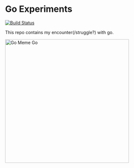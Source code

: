 # Go Experiments

[![Build Status](https://travis-ci.com/vn-ki/go-exp.svg?token=x8LUUy1oQ5kTS5wtgbpH&branch=master)](https://travis-ci.com/vn-ki/go-exp)

This repo contains my encounter(/struggle?) with go.

<img width="400" src="http://i0.kym-cdn.com/photos/images/original/001/167/690/e55.png" alt="Go Meme Go" title="My current view on go, but I hope it changes as I *go* on."></img>

